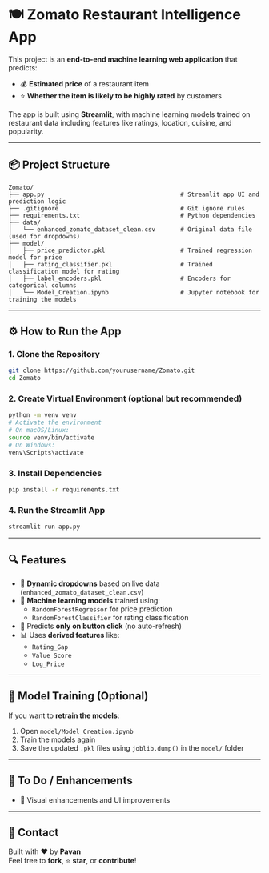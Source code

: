 # 🍽️ Zomato Restaurant Intelligence App

This project is an **end-to-end machine learning web application** that predicts:

- 💰 **Estimated price** of a restaurant item  
- ⭐ **Whether the item is likely to be highly rated** by customers

The app is built using **Streamlit**, with machine learning models trained on restaurant data including features like ratings, location, cuisine, and popularity.

---

## 📦 Project Structure

```
Zomato/
├── app.py                                      # Streamlit app UI and prediction logic
├── .gitignore                                  # Git ignore rules
├── requirements.txt                            # Python dependencies
├── data/
│   └── enhanced_zomato_dataset_clean.csv       # Original data file (used for dropdowns)
├── model/
│   ├── price_predictor.pkl                     # Trained regression model for price
│   ├── rating_classifier.pkl                   # Trained classification model for rating
│   ├── label_encoders.pkl                      # Encoders for categorical columns
│   └── Model_Creation.ipynb                    # Jupyter notebook for training the models
```

---

## ⚙️ How to Run the App

### 1. Clone the Repository

```bash
git clone https://github.com/yourusername/Zomato.git
cd Zomato
```

### 2. Create Virtual Environment (optional but recommended)

```bash
python -m venv venv
# Activate the environment
# On macOS/Linux:
source venv/bin/activate
# On Windows:
venv\Scripts\activate
```

### 3. Install Dependencies

```bash
pip install -r requirements.txt
```

### 4. Run the Streamlit App

```bash
streamlit run app.py
```

---

## 🔍 Features

- 🔄 **Dynamic dropdowns** based on live data (`enhanced_zomato_dataset_clean.csv`)
- 🧠 **Machine learning models** trained using:
  - `RandomForestRegressor` for price prediction
  - `RandomForestClassifier` for rating classification
- 🚀 Predicts **only on button click** (no auto-refresh)
- 📊 Uses **derived features** like:
  - `Rating_Gap`
  - `Value_Score`
  - `Log_Price`

---

## 🧠 Model Training (Optional)

If you want to **retrain the models**:

1. Open `model/Model_Creation.ipynb`
2. Train the models again
3. Save the updated `.pkl` files using `joblib.dump()` in the `model/` folder

---

## 📌 To Do / Enhancements

- 💅 Visual enhancements and UI improvements

---

## 📧 Contact

Built with ❤️ by **Pavan**  
Feel free to **fork**, ⭐ **star**, or **contribute**!
